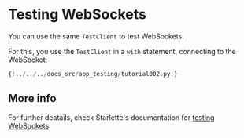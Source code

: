 # Testing WebSockets

You can use the same `TestClient` to test WebSockets.

For this, you use the `TestClient` in a `with` statement, connecting to the WebSocket:

```Python hl_lines="27 28 29 30 31"
{!../../../docs_src/app_testing/tutorial002.py!}
```

## More info
For further deatails, check Starlette's documentation for <a href="https://www.starlette.io/testclient/#testing-websocket-sessions" class="external-link" target="_blank">testing WebSockets</a>.
